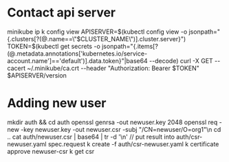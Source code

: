 # Contact api server
minikube ip
k config view
APISERVER=$(kubectl config view -o jsonpath="{.clusters[?(@.name==\"$CLUSTER_NAME\")].cluster.server}")
TOKEN=$(kubectl get secrets -o jsonpath="{.items[?(@.metadata.annotations['kubernetes\.io/service-account\.name']=='default')].data.token}"|base64 --decode)
curl -X GET --cacert ~/.minikube/ca.crt --header "Authorization: Bearer $TOKEN" $APISERVER/version

# Adding new user
mkdir auth && cd auth
openssl genrsa -out newuser.key 2048
openssl req -new -key newuser.key -out newuser.csr -subj "/CN=newuser/O=org1"\n
cd ..
cat auth/newuser.csr | base64 | tr -d '\n' // put result into auth/csr-newuser.yaml spec.request
k create -f auth/csr-newuser.yaml
k certificate approve newuser-csr
k get csr